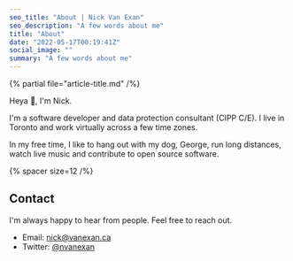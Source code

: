 ```yaml
---
seo_title: "About | Nick Van Exan"
seo_description: "A few words about me"
title: "About"
date: "2022-05-17T00:19:41Z"
social_image: ""
summary: "A few words about me"
---
```


{% partial file="article-title.md" /%}

Heya 👋, I'm Nick.

I'm a software developer and data protection consultant (CIPP C/E). I live in Toronto and work virtually across a few time zones.  

In my free time, I like to hang out with my dog, George, run long distances, watch live music and contribute to open source software. 

{% spacer size=12 /%}

## Contact

I'm always happy to hear from people. Feel free to reach out.

- Email: [nick@vanexan.ca](mailto:nick@vanexan.ca)
- Twitter: [@nvanexan](https://twitter.com/nvanexan)
